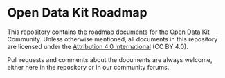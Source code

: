 # Open Data Kit Roadmap

This repository contains the roadmap documents for the Open Data Kit Community. Unless otherwise mentioned, all documents in this repository are licensed under the [Attribution 4.0 International](https://creativecommons.org/licenses/by/4.0/) (CC BY 4.0).
 
Pull requests and comments about the documents are always welcome, either here in the repository or in our community forums.
